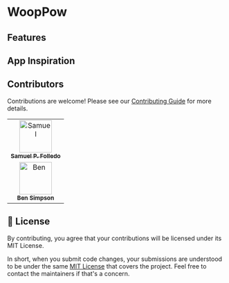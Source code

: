 # WoopPow

## Features


## App Inspiration


## Contributors

Contributions are welcome! Please see our [Contributing Guide](https://github.com/SamuelFolledo/WoopPow) for more details.

<table>
  <tr>
      <td align="center"><a href="https://github.com/SamuelFolledo"><img src="https://avatars3.githubusercontent.com/u/30268383?s=460&v=4" width="75px;" alt=Samuel P. Folledo/><br /><sub><b>Samuel P. Folledo</b></sub></a><br/></td>
    </tr> 
    <tr>
        <td align="center"><a href="https://github.com/bsimps01"><img src="https://avatars2.githubusercontent.com/u/54187088?s=460&u=0bc258079d048a48bbcdd115bebf37c7cef81ff2&v=4" width="75px;" alt=Ben Simpson/><br /><sub><b>Ben Simpson</b></sub></a><br/></td>
      </tr> 
</table>

## 📝 License

By contributing, you agree that your contributions will be licensed under its MIT License.

In short, when you submit code changes, your submissions are understood to be under the same [MIT License](LICENSE) that covers the project. Feel free to contact the maintainers if that's a concern.
